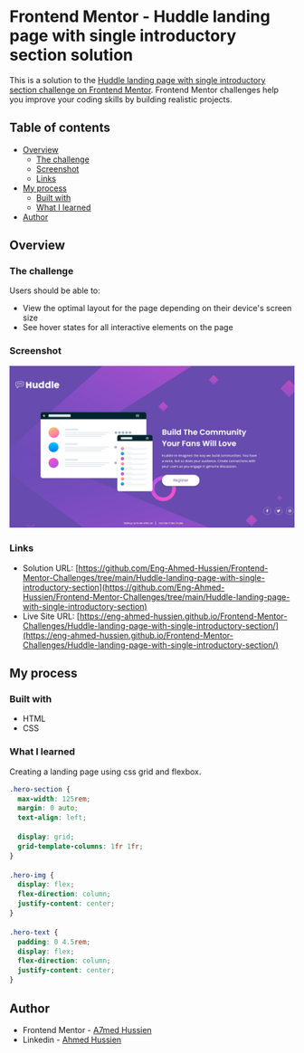 # Frontend Mentor - Huddle landing page with single introductory section solution

This is a solution to the [Huddle landing page with single introductory section challenge on Frontend Mentor](https://www.frontendmentor.io/challenges/huddle-landing-page-with-a-single-introductory-section-B_2Wvxgi0). Frontend Mentor challenges help you improve your coding skills by building realistic projects.

## Table of contents

- [Overview](#overview)
  - [The challenge](#the-challenge)
  - [Screenshot](#screenshot)
  - [Links](#links)
- [My process](#my-process)
  - [Built with](#built-with)
  - [What I learned](#what-i-learned)
- [Author](#author)

## Overview

### The challenge

Users should be able to:

- View the optimal layout for the page depending on their device's screen size
- See hover states for all interactive elements on the page

### Screenshot

![Screenshot](./images/Screenshot.jpeg)

### Links

- Solution URL: [https://github.com/Eng-Ahmed-Hussien/Frontend-Mentor-Challenges/tree/main/Huddle-landing-page-with-single-introductory-section](https://github.com/Eng-Ahmed-Hussien/Frontend-Mentor-Challenges/tree/main/Huddle-landing-page-with-single-introductory-section)
- Live Site URL: [https://eng-ahmed-hussien.github.io/Frontend-Mentor-Challenges/Huddle-landing-page-with-single-introductory-section/](https://eng-ahmed-hussien.github.io/Frontend-Mentor-Challenges/Huddle-landing-page-with-single-introductory-section/)

## My process

### Built with

- HTML
- CSS

### What I learned

Creating a landing page using css grid and flexbox.

```css
.hero-section {
  max-width: 125rem;
  margin: 0 auto;
  text-align: left;

  display: grid;
  grid-template-columns: 1fr 1fr;
}

.hero-img {
  display: flex;
  flex-direction: column;
  justify-content: center;
}

.hero-text {
  padding: 0 4.5rem;
  display: flex;
  flex-direction: column;
  justify-content: center;
}
```

## Author

- Frontend Mentor - [A7med Hussien](https://www.frontendmentor.io/profile/Eng-Ahmed-Hussien)
- Linkedin - [Ahmed Hussien](https://www.linkedin.com/in/ahmed-hussien-front-end-developer/)
